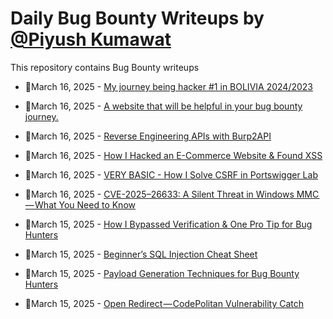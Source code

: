 # Daily Bug Bounty Writeups by [@Piyush Kumawat](https://twitter.com/piyush_supiy) 
This repository contains Bug Bounty writeups

<!-- BLOG-POST-LIST:START -->
 - 💯March 16, 2025 - [My journey being hacker #1 in BOLIVIA 2024/2023](https://medium.com/@vanpedrazas/my-journey-being-hacker-1-in-bolivia-2024-2023-7299d397a682?source=rss------bug_bounty-5) 

 - 💯March 16, 2025 - [A website that will be helpful in your bug bounty journey.](https://infosecwriteups.com/a-website-that-will-be-helpful-in-your-bug-bounty-journey-de4f0f1721a8?source=rss------bug_bounty-5) 

 - 💯March 16, 2025 - [Reverse Engineering APIs with Burp2API](https://medium.com/@samhilliard/reverse-engineering-apis-with-burp2api-f333c7a8bab9?source=rss------bug_bounty-5) 

 - 💯March 16, 2025 - [How I Hacked an E-Commerce Website &amp; Found XSS](https://aiwolfie.medium.com/how-i-hacked-an-e-commerce-website-found-xss-75db71424d4a?source=rss------bug_bounty-5) 

 - 💯March 16, 2025 - [VERY BASIC - How I Solve CSRF in Portswigger Lab](https://medium.com/@aashifm/very-basic-how-i-solve-csrf-in-portswigger-lab-f090e3325a0e?source=rss------bug_bounty-5) 

 - 💯March 16, 2025 - [CVE-2025–26633: A Silent Threat in Windows MMC — What You Need to Know](https://medium.com/@jkyne6368/cve-2025-26633-a-silent-threat-in-windows-mmc-what-you-need-to-know-0f5156d97738?source=rss------bug_bounty-5) 

 - 💯March 15, 2025 - [How I Bypassed Verification &amp; One Pro Tip for Bug Hunters](https://medium.com/@mahdisalhi0500/how-i-bypassed-verification-one-pro-tip-for-bug-hunters-28dc82578614?source=rss------bug_bounty-5) 

 - 💯March 15, 2025 - [Beginner’s SQL Injection Cheat Sheet](https://cyberw1ng.medium.com/beginners-sql-injection-cheat-sheet-7c0f8d217e8e?source=rss------bug_bounty-5) 

 - 💯March 15, 2025 - [Payload Generation Techniques for Bug Bounty Hunters](https://bitpanic.medium.com/payload-generation-techniques-for-bug-bounty-hunters-ab8b75bdffa6?source=rss------bug_bounty-5) 

 - 💯March 15, 2025 - [Open Redirect — CodePolitan Vulnerability Catch](https://firdausmuhammadismail.medium.com/open-redirect-codepolitan-vulnerability-catch-10d33baa6a71?source=rss------bug_bounty-5) 
<!-- BLOG-POST-LIST:END -->
